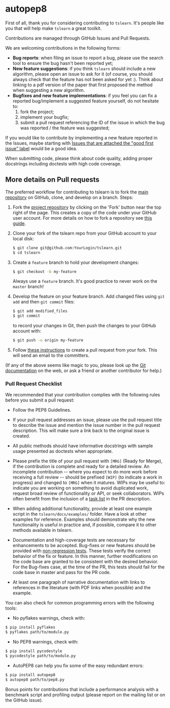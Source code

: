 # autopep8

First of all, thank you for considering contributing to `tslearn`. 
It's people like you that will help make `tslearn` a great toolkit.

Contributions are managed through GitHub Issues and Pull Requests.

We are welcoming contributions in the following forms:
* **Bug reports**: when filing an issue to report a bug, please use the search tool to ensure the bug hasn't been reported yet;
* **New feature suggestions**: if you think `tslearn` should include a new algorithm, please open an issue to ask for it (of course, you should always check that the feature has not been asked for yet :). Think about linking to a pdf version of the paper that first proposed the method when suggesting a new algorithm. 
* **Bugfixes and new feature implementations**: if you feel you can fix a reported bug/implement a suggested feature yourself, do not hesitate to:
  1. fork the project;
  2. implement your bugfix;
  3. submit a pull request referencing the ID of the issue in which the bug was reported / the feature was suggested;
  
If you would like to contribute by implementing a new feature reported in the Issues, maybe starting with [Issues that are attached the "good first issue" label](https://github.com/rtavenar/tslearn/issues?q=is%3Aissue+is%3Aopen+label%3A%22good+first+issue%22) would be a good idea.

When submitting code, please think about code quality, adding proper docstrings including doctests with high code coverage.

## More details on Pull requests

The preferred workflow for contributing to tslearn is to fork the
[main repository](https://github.com/rtavenar/tslearn) on
GitHub, clone, and develop on a branch. Steps:

1. Fork the [project repository](https://github.com/rtavenar/tslearn)
   by clicking on the 'Fork' button near the top right of the page. This creates
   a copy of the code under your GitHub user account. For more details on
   how to fork a repository see [this guide](https://help.github.com/articles/fork-a-repo/).

2. Clone your fork of the tslearn repo from your GitHub account to your local disk:

   ```bash
   $ git clone git@github.com:YourLogin/tslearn.git
   $ cd tslearn
   ```

3. Create a ``feature`` branch to hold your development changes:

   ```bash
   $ git checkout -b my-feature
   ```

   Always use a ``feature`` branch. It's good practice to never work on the ``master`` branch!

4. Develop the feature on your feature branch. Add changed files using ``git add`` and then ``git commit`` files:

   ```bash
   $ git add modified_files
   $ git commit
   ```

   to record your changes in Git, then push the changes to your GitHub account with:

   ```bash
   $ git push -u origin my-feature
   ```

5. Follow [these instructions](https://help.github.com/articles/creating-a-pull-request-from-a-fork)
to create a pull request from your fork. This will send an email to the committers.

(If any of the above seems like magic to you, please look up the
[Git documentation](https://git-scm.com/documentation) on the web, or ask a friend or another contributor for help.)

### Pull Request Checklist

We recommended that your contribution complies with the
following rules before you submit a pull request:

-  Follow the PEP8 Guidelines.

-  If your pull request addresses an issue, please use the pull request title
   to describe the issue and mention the issue number in the pull request description. 
   This will make sure a link back to the original issue is created.

-  All public methods should have informative docstrings with sample
   usage presented as doctests when appropriate.

-  Please prefix the title of your pull request with `[MRG]` (Ready for
   Merge), if the contribution is complete and ready for a detailed review.
   An incomplete contribution -- where you expect to do more work before
   receiving a full review -- should be prefixed `[WIP]` (to indicate a work
   in progress) and changed to `[MRG]` when it matures. WIPs may be useful
   to: indicate you are working on something to avoid duplicated work,
   request broad review of functionality or API, or seek collaborators.
   WIPs often benefit from the inclusion of a
   [task list](https://github.com/blog/1375-task-lists-in-gfm-issues-pulls-comments)
   in the PR description.

-  When adding additional functionality, provide at least one
   example script in the ``tslearn/docs/examples/`` folder. Have a look at other
   examples for reference. Examples should demonstrate why the new
   functionality is useful in practice and, if possible, compare it
   to other methods available in tslearn.

-  Documentation and high-coverage tests are necessary for enhancements to be
   accepted. Bug-fixes or new features should be provided with 
   [non-regression tests](https://en.wikipedia.org/wiki/Non-regression_testing).
   These tests verify the correct behavior of the fix or feature. In this
   manner, further modifications on the code base are granted to be consistent
   with the desired behavior.
   For the Bug-fixes case, at the time of the PR, this tests should fail for
   the code base in master and pass for the PR code.

-  At least one paragraph of narrative documentation with links to
   references in the literature (with PDF links when possible) and
   the example.

You can also check for common programming errors with the following
tools:


-  No pyflakes warnings, check with:

  ```bash
  $ pip install pyflakes
  $ pyflakes path/to/module.py
  ```

-  No PEP8 warnings, check with:

  ```bash
  $ pip install pycodestyle
  $ pycodestyle path/to/module.py
  ```

-  AutoPEP8 can help you fix some of the easy redundant errors:

  ```bash
  $ pip install autopep8
  $ autopep8 path/to/pep8.py
  ```

Bonus points for contributions that include a performance analysis with
a benchmark script and profiling output (please report on the mailing
list or on the GitHub issue).
